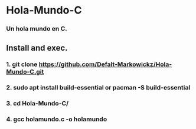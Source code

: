 # Hola-Mundo-C
### Un hola mundo en C.


## Install and exec.

### 1. git clone https://github.com/Defalt-Markowickz/Hola-Mundo-C.git

### 2. sudo apt install build-essential or pacman -S build-essential

### 3. cd Hola-Mundo-C/

### 4. gcc holamundo.c -o holamundo
